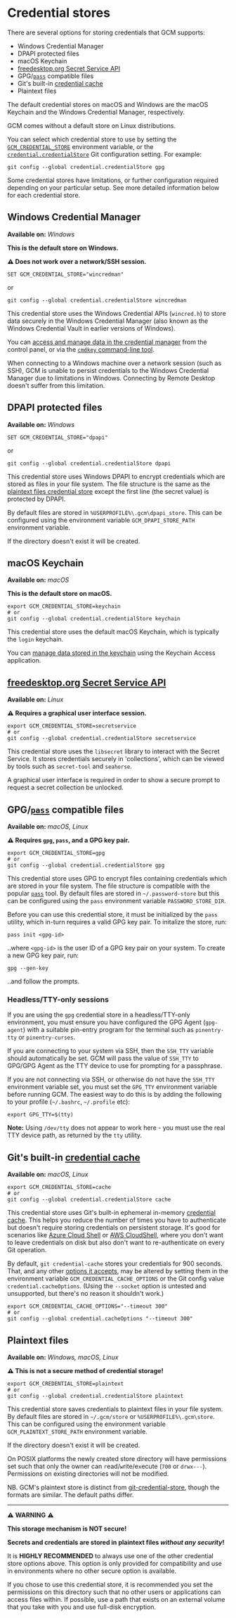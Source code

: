 # Credential stores

There are several options for storing credentials that GCM supports:

- Windows Credential Manager
- DPAPI protected files
- macOS Keychain
- [freedesktop.org Secret Service API][freedesktop-secret-service]
- GPG/[`pass`][passwordstore] compatible files
- Git's built-in [credential cache][credential-cache]
- Plaintext files

The default credential stores on macOS and Windows are the macOS Keychain and
the Windows Credential Manager, respectively.

GCM comes without a default store on Linux distributions.

You can select which credential store to use by setting the [`GCM_CREDENTIAL_STORE`][gcm-credential-store]
environment variable, or the [`credential.credentialStore`][credential-store]
Git configuration setting. For example:

```shell
git config --global credential.credentialStore gpg
```

Some credential stores have limitations, or further configuration required
depending on your particular setup. See more detailed information below for each
credential store.

## Windows Credential Manager

**Available on:** _Windows_

**This is the default store on Windows.**

**:warning: Does not work over a network/SSH session.**

```batch
SET GCM_CREDENTIAL_STORE="wincredman"
```

or

```shell
git config --global credential.credentialStore wincredman
```

This credential store uses the Windows Credential APIs (`wincred.h`) to store
data securely in the Windows Credential Manager (also known as the Windows
Credential Vault in earlier versions of Windows).

You can [access and manage data in the credential manager][access-windows-credential-manager]
from the control panel, or via the [`cmdkey` command-line tool][cmdkey].

When connecting to a Windows machine over a network session (such as SSH), GCM
is unable to persist credentials to the Windows Credential Manager due to
limitations in Windows. Connecting by Remote Desktop doesn't suffer from this
limitation.

## DPAPI protected files

**Available on:** _Windows_

```batch
SET GCM_CREDENTIAL_STORE="dpapi"
```

or

```shell
git config --global credential.credentialStore dpapi
```

This credential store uses Windows DPAPI to encrypt credentials which are stored
as files in your file system. The file structure is the same as the
[plaintext files credential store][plaintext-files] except the first line (the
secret value) is protected by DPAPI.

By default files are stored in `%USERPROFILE%\.gcm\dpapi_store`. This can be
configured using the environment variable `GCM_DPAPI_STORE_PATH` environment
variable.

If the directory doesn't exist it will be created.

## macOS Keychain

**Available on:** _macOS_

**This is the default store on macOS.**

```shell
export GCM_CREDENTIAL_STORE=keychain
# or
git config --global credential.credentialStore keychain
```

This credential store uses the default macOS Keychain, which is typically the
`login` keychain.

You can [manage data stored in the keychain][mac-keychain-management]
using the Keychain Access application.

## [freedesktop.org Secret Service API][freedesktop-secret-service]

**Available on:** _Linux_

**:warning: Requires a graphical user interface session.**

```shell
export GCM_CREDENTIAL_STORE=secretservice
# or
git config --global credential.credentialStore secretservice
```

This credential store uses the `libsecret` library to interact with the Secret
Service. It stores credentials securely in 'collections', which can be viewed by
tools such as `secret-tool` and `seahorse`.

A graphical user interface is required in order to show a secure prompt to
request a secret collection be unlocked.

## GPG/[`pass`][passwordstore] compatible files

**Available on:** _macOS, Linux_

**:warning: Requires `gpg`, `pass`, and a GPG key pair.**

```shell
export GCM_CREDENTIAL_STORE=gpg
# or
git config --global credential.credentialStore gpg
```

This credential store uses GPG to encrypt files containing credentials which are
stored in your file system. The file structure is compatible with the popular
[`pass`][passwordstore] tool. By default files are stored in
`~/.password-store` but this can be configured using the `pass` environment
variable `PASSWORD_STORE_DIR`.

Before you can use this credential store, it must be initialized by the `pass`
utility, which in-turn requires a valid GPG key pair. To initalize the store,
run:

```shell
pass init <gpg-id>
```

..where `<gpg-id>` is the user ID of a GPG key pair on your system. To create a
new GPG key pair, run:

```shell
gpg --gen-key
```

..and follow the prompts.

### Headless/TTY-only sessions

If you are using the `gpg` credential store in a headless/TTY-only environment,
you must ensure you have configured the GPG Agent (`gpg-agent`) with a suitable
pin-entry program for the terminal such as `pinentry-tty` or `pinentry-curses`.

If you are connecting to your system via SSH, then the `SSH_TTY` variable should
automatically be set. GCM will pass the value of `SSH_TTY` to GPG/GPG Agent
as the TTY device to use for prompting for a passphrase.

If you are not connecting via SSH, or otherwise do not have the `SSH_TTY`
environment variable set, you must set the `GPG_TTY` environment variable before
running GCM. The easiest way to do this is by adding the following to your
profile (`~/.bashrc`, `~/.profile` etc):

```shell
export GPG_TTY=$(tty)
```

**Note:** Using `/dev/tty` does not appear to work here - you must use the real
TTY device path, as returned by the `tty` utility.

## Git's built-in [credential cache][credential-cache]

**Available on:** _macOS, Linux_

```shell
export GCM_CREDENTIAL_STORE=cache
# or
git config --global credential.credentialStore cache
```

This credential store uses Git's built-in ephemeral
in-memory [credential cache][credential-cache].
This helps you reduce the number of times you have to authenticate but
doesn't require storing credentials on persistent storage. It's good for
scenarios like [Azure Cloud Shell][azure-cloudshell]
or [AWS CloudShell][aws-cloudshell], where you don't want to
leave credentials on disk but also don't want to re-authenticate on every Git
operation.

By default, `git credential-cache` stores your credentials for 900 seconds.
That, and any other [options it accepts][git-credential-cache-options],
may be altered by setting them in the environment variable
`GCM_CREDENTIAL_CACHE_OPTIONS` or the Git config value
`credential.cacheOptions`. (Using the `--socket` option is untested
and unsupported, but there's no reason it shouldn't work.)

```shell
export GCM_CREDENTIAL_CACHE_OPTIONS="--timeout 300"
# or
git config --global credential.cacheOptions "--timeout 300"
```

## Plaintext files

**Available on:** _Windows, macOS, Linux_

**:warning: This is not a secure method of credential storage!**

```shell
export GCM_CREDENTIAL_STORE=plaintext
# or
git config --global credential.credentialStore plaintext
```

This credential store saves credentials to plaintext files in your file system.
By default files are stored in `~/.gcm/store` or `%USERPROFILE%\.gcm\store`.
This can be configured using the environment variable `GCM_PLAINTEXT_STORE_PATH`
environment variable.

If the directory doesn't exist it will be created.

On POSIX platforms the newly created store directory will have permissions set
such that only the owner can `r`ead/`w`rite/e`x`ecute (`700` or `drwx---`).
Permissions on existing directories will not be modified.

NB. GCM's plaintext store is distinct from [git-credential-store][git-credential-store],
though the formats are similar. The default paths differ.

---

:warning: **WARNING** :warning:

**This storage mechanism is NOT secure!**

**Secrets and credentials are stored in plaintext files _without any security_!**

It is **HIGHLY RECOMMENDED** to always use one of the other credential store
options above. This option is only provided for compatibility and use in
environments where no other secure option is available.

If you chose to use this credential store, it is recommended you set the
permissions on this directory such that no other users or applications can
access files within. If possible, use a path that exists on an external volume
that you take with you and use full-disk encryption.

[access-windows-credential-manager]: https://support.microsoft.com/en-us/windows/accessing-credential-manager-1b5c916a-6a16-889f-8581-fc16e8165ac0
[aws-cloudshell]: https://aws.amazon.com/cloudshell/
[azure-cloudshell]: https://docs.microsoft.com/azure/cloud-shell/overview
[cmdkey]: https://docs.microsoft.com/en-us/windows-server/administration/windows-commands/cmdkey
[credential-store]: configuration.md#credentialcredentialstore
[credential-cache]: https://git-scm.com/docs/git-credential-cache
[freedesktop-secret-service]: https://specifications.freedesktop.org/secret-service-spec/
[gcm-credential-store]: environment.md#GCM_CREDENTIAL_STORE
[git-credential-store]: https://git-scm.com/docs/git-credential-store
[mac-keychain-management]: https://support.apple.com/en-gb/guide/mac-help/mchlf375f392/mac
[git-credential-cache-options]: https://git-scm.com/docs/git-credential-cache#_options
[passwordstore]: https://www.passwordstore.org/
[plaintext-files]: #plaintext-files
